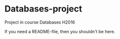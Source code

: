 # Databases-project
Project in course Databases H2016


If you need a README-file, then you shouldn't be here.
